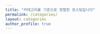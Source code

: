 ```yaml
---
title: "카테고리를 기준으로 정렬한 포스팅입니다"
permalink: /categories/
layout: categories
author_profile: true
---
```

